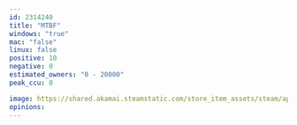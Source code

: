 ```yaml
---
id: 2314240
title: "MTBF"
windows: "true"
mac: "false"
linux: false
positive: 10
negative: 0
estimated_owners: "0 - 20000"
peak_ccu: 0

image: https://shared.akamai.steamstatic.com/store_item_assets/steam/apps/2314240/header.jpg?t=1692843540
opinions:
---
```

